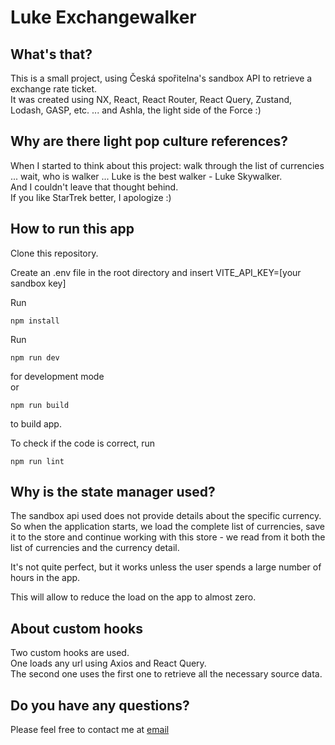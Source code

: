 # Luke Exchangewalker

## What's that?

This is a small project, using Česká spořitelna's sandbox API to retrieve a exchange rate ticket.  
It was created using NX, React, React Router, React Query, Zustand, Lodash, GASP, etc. ... and Ashla, the light side of the Force :)

## Why are there light pop culture references?
When I started to think about this project: walk through the list of currencies ... wait, who is walker ... Luke is the best walker - Luke Skywalker.  
And I couldn't leave that thought behind.  
If you like StarTrek better, I apologize :)

## How to run this app
Clone this repository.  

Create an .env file in the root directory and insert VITE_API_KEY=[your sandbox key]
  
Run 
```
npm install
```

Run
```
npm run dev
```
for development mode  
or

```
npm run build
```
to build app.

To check if the code is correct, run
```
npm run lint
```

## Why is the state manager used?
The sandbox api used does not provide details about the specific currency.
So when the application starts, we load the complete list of currencies, save it to the store and continue working with this store - we read from it both the list of currencies and the currency detail.  

It's not quite perfect, but it works unless the user spends a large number of hours in the app.

This will allow to reduce the load on the app to almost zero.

## About custom hooks
Two custom hooks are used.  
One loads any url using Axios and React Query.  
The second one uses the first one to retrieve all the necessary source data.

## Do you have any questions?
Please feel free to contact me at [email](mailto:a@mrstik.cz)

